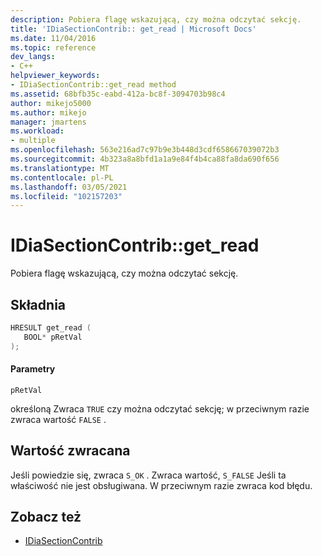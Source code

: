 ```yaml
---
description: Pobiera flagę wskazującą, czy można odczytać sekcję.
title: 'IDiaSectionContrib:: get_read | Microsoft Docs'
ms.date: 11/04/2016
ms.topic: reference
dev_langs:
- C++
helpviewer_keywords:
- IDiaSectionContrib::get_read method
ms.assetid: 68bfb35c-eabd-412a-bc8f-3094703b98c4
author: mikejo5000
ms.author: mikejo
manager: jmartens
ms.workload:
- multiple
ms.openlocfilehash: 563e216ad7c97b9e3b448d3cdf658667039072b3
ms.sourcegitcommit: 4b323a8a8bfd1a1a9e84f4b4ca88fa8da690f656
ms.translationtype: MT
ms.contentlocale: pl-PL
ms.lasthandoff: 03/05/2021
ms.locfileid: "102157203"
---
```

# <a name="idiasectioncontribget_read"></a>IDiaSectionContrib::get_read
Pobiera flagę wskazującą, czy można odczytać sekcję.

## <a name="syntax"></a>Składnia

```C++
HRESULT get_read ( 
   BOOL* pRetVal
);
```

#### <a name="parameters"></a>Parametry
 `pRetVal`

określoną Zwraca `TRUE` czy można odczytać sekcję; w przeciwnym razie zwraca wartość `FALSE` .

## <a name="return-value"></a>Wartość zwracana
 Jeśli powiedzie się, zwraca `S_OK` . Zwraca wartość, `S_FALSE` Jeśli ta właściwość nie jest obsługiwana. W przeciwnym razie zwraca kod błędu.

## <a name="see-also"></a>Zobacz też
- [IDiaSectionContrib](../../debugger/debug-interface-access/idiasectioncontrib.md)
